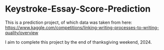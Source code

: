 # Keystroke-Essay-Score-Prediction

This is a prediction project, of which data was taken from here: https://www.kaggle.com/competitions/linking-writing-processes-to-writing-quality/overview

I aim to complete this project by the end of thanksgiving weekend, 2024.
